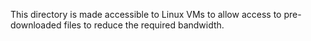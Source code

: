 This directory is made accessible to Linux VMs to allow access to pre-downloaded files to reduce the required bandwidth.
